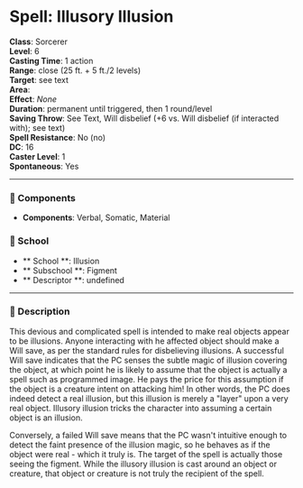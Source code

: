 
# Spell: Illusory Illusion
**Class**: Sorcerer  
**Level**: 6  
**Casting Time**: 1 action  
**Range**: close (25 ft. + 5 ft./2 levels)  
**Target**: see text  
**Area**:   
**Effect**: _None_  
**Duration**: permanent until triggered, then 1 round/level  
**Saving Throw**: See Text, Will disbelief (+6 vs. Will disbelief (if interacted with); see text)  
**Spell Resistance**: No (no)  
**DC**: 16  
**Caster Level**: 1  
**Spontaneous**: Yes

---

### 🔮 Components
- **Components**: Verbal, Somatic, Material

### 🏫 School
- ** School **: Illusion
- ** Subschool **: Figment
- ** Descriptor **: undefined
---

### 📜 Description
This devious and complicated spell is intended to make real objects appear to be illusions. Anyone interacting with he affected object should make a Will save, as per the standard rules for disbelieving illusions. A successful Will save indicates that the PC senses the subtle magic of illusion covering the object, at which point he is likely to assume that the object is actually a spell such as programmed image. He pays the price for this assumption if the object is a creature intent on attacking him! In other words, the PC does indeed detect a real illusion, but this illusion is merely a "layer" upon a very real object. Illusory illusion tricks the character into assuming a certain object is an illusion. 

Conversely, a failed Will save means that the PC wasn't intuitive enough to detect the faint presence of the illusion magic, so he behaves as if the object were real - which it truly is. The target of the spell is actually those seeing the figment. While the illusory illusion is cast around an object or creature, that object or creature is not truly the recipient of the spell.
